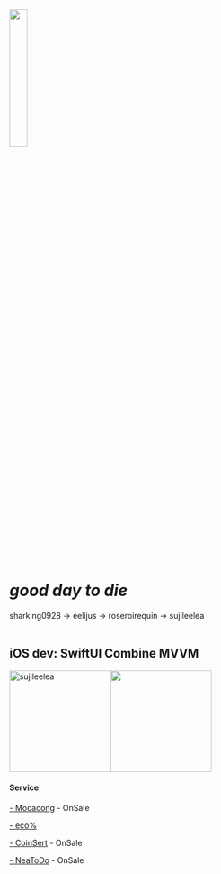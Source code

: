 
<img src="https://github.com/sujileelea/sujileelea/assets/97840728/2b4b4c66-ab19-4354-94d7-1fb70f52025d" width="25%">


# _good day to die_
sharking0928 -> eelijus -> roseroirequin -> sujileelea
<br>
<br>

## iOS dev: SwiftUI Combine MVVM


<p><img height="180em" src="https://github-readme-streak-stats.herokuapp.com/?user=sujileelea" alt="sujileelea" /><img height="180em" src="https://github-readme-stats.vercel.app/api/top-langs/?username=sujileelea&exclude_repo=KNN-Image-Classification&show_icons=true&hide_border=true&layout=compact&langs_count=8"/></p>


#### Service
[- Mocacong](https://apps.apple.com/kr/app/mocacong/id6446925939) - OnSale

[- eco%](https://github.com/ecopercent)

[- CoinSert](https://apps.apple.com/kr/app/coinsert/id1659317461) - OnSale

[- NeaToDo](https://apps.apple.com/kr/app/neatodo/id6444605722) - OnSale

<!--
**sujileelea/sujileelea** is a ✨ _special_ ✨ repository because its `README.md` (this file) appears on your GitHub profile.

Here are some ideas to get you started:

- 🔭 I’m currently working on ...
- 🌱 I’m currently learning ...
- 👯 I’m looking to collaborate on ...
- 🤔 I’m looking for help with ...
- 💬 Ask me about ...
- 📫 How to reach me: ...
- 😄 Pronouns: ...
- ⚡ Fun fact: ...
-->
